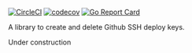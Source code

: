 [![CircleCI](https://circleci.com/gh/tkeech1/githubkey.svg?style=svg)](https://circleci.com/gh/tkeech1/githubkey)
[![codecov](https://codecov.io/gh/tkeech1/githubkey/branch/master/graph/badge.svg)](https://codecov.io/gh/tkeech1/githubkey)
[![Go Report Card](https://goreportcard.com/badge/github.com/tkeech1/githubkey)](https://goreportcard.com/report/github.com/tkeech1/githubkey)

A library to create and delete Github SSH deploy keys.

Under construction